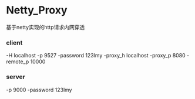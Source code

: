 # Netty_Proxy
基于netty实现的http请求内网穿透

### client
-H localhost -p 9527 -password 123lmy -proxy_h localhost -proxy_p 8080 -remote_p 10000

### server
-p 9000 -password 123lmy

